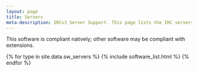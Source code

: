 ```yaml
---
layout: page
title: Servers
meta-description: IRCv3 Server Support. This page lists the IRC servers compatible with and supporting IRCv3 features.
---
```

This software is compliant natively; other software may be compliant with extensions.

{% for type in site.data.sw_servers %}
{% include software_list.html %}
{% endfor %}

